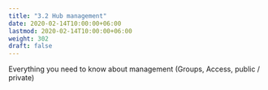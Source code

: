 ```yaml
---
title: "3.2 Hub management"
date: 2020-02-14T10:00:00+06:00
lastmod: 2020-02-14T10:00:00+06:00
weight: 302
draft: false
---
```


Everything you need to know about management (Groups, Access, public / private)